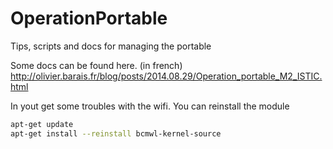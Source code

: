 OperationPortable
=================

Tips, scripts and docs for managing the portable


Some docs can be found here. 
(in french) http://olivier.barais.fr/blog/posts/2014.08.29/Operation_portable_M2_ISTIC.html

In yout get some troubles with the wifi. You can reinstall the module

```bash
apt-get update
apt-get install --reinstall bcmwl-kernel-source
```
